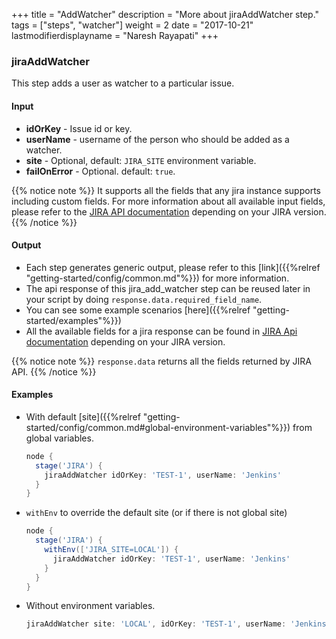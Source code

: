 +++
title = "AddWatcher"
description = "More about jiraAddWatcher step."
tags = ["steps", "watcher"]
weight = 2
date = "2017-10-21"
lastmodifierdisplayname = "Naresh Rayapati"
+++

### jiraAddWatcher

This step adds a user as watcher to a particular issue.

#### Input

* **idOrKey** - Issue id or key.
* **userName** - username of the person who should be added as a watcher.
* **site** - Optional, default: `JIRA_SITE` environment variable.
* **failOnError** - Optional. default: `true`.

{{% notice note %}}
It supports all the fields that any jira instance supports including custom fields. For more information about all available input fields, please refer to the [JIRA API documentation](https://docs.atlassian.com/jira/REST/) depending on your JIRA version.
{{% /notice %}}

#### Output

* Each step generates generic output, please refer to this [link]({{%relref "getting-started/config/common.md"%}}) for more information.
* The api response of this jira_add_watcher step can be reused later in your script by doing `response.data.required_field_name`.
* You can see some example scenarios [here]({{%relref "getting-started/examples"%}})
* All the available fields for a jira response can be found in [JIRA Api documentation](https://docs.atlassian.com/jira/REST/) depending on your JIRA version.

{{% notice note %}}
`response.data` returns all the fields returned by JIRA API.
{{% /notice %}}

#### Examples

* With default [site]({{%relref "getting-started/config/common.md#global-environment-variables"%}}) from global variables.

    ```groovy
    node {
      stage('JIRA') {
        jiraAddWatcher idOrKey: 'TEST-1', userName: 'Jenkins'
      }
    }
    ```
* `withEnv` to override the default site (or if there is not global site)

    ```groovy
    node {
      stage('JIRA') {
        withEnv(['JIRA_SITE=LOCAL']) {
          jiraAddWatcher idOrKey: 'TEST-1', userName: 'Jenkins'
        }
      }
    }
    ```
* Without environment variables.

    ```groovy
    jiraAddWatcher site: 'LOCAL', idOrKey: 'TEST-1', userName: 'Jenkins'
    ```
